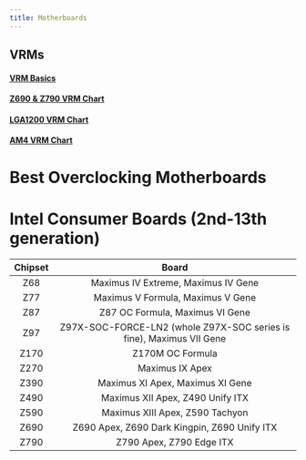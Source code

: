 ```yaml
---
title: Motherboards
---
```


## VRMs

#### [VRM Basics](https://www.tomshardware.com/reviews/vrm-voltage-regulator-module-definition,5771.html)

#### [Z690 & Z790 VRM Chart](https://docs.google.com/spreadsheets/d/1gQI4K-Wn7orr6m7tqCdy02Tbdpd4neXXRh_jXnMf2jY/edit#gid=1463929059)
#### [LGA1200 VRM Chart](https://docs.google.com/spreadsheets/d/1yPS3hj_K7EPT4RBWCyjdKNP56pnwDz-IgBc0975-FUg/edit#gid=0)
#### [AM4 VRM Chart](https://docs.google.com/spreadsheets/d/1Smj5dh97n32wJqm5dkdDcQt8ID7vH52-lKzaaXUUQx8/edit#gid=0)

# Best Overclocking Motherboards

# Intel Consumer Boards (2nd-13th generation)

| Chipset | Board                                                                |
| :-:     | :--:                                                                 |
| Z68     | Maximus IV Extreme, Maximus IV Gene                                  |
| Z77     | Maximus V Formula, Maximus V Gene                                    |
| Z87     | Z87 OC Formula, Maximus VI Gene                                      |
| Z97     | Z97X-SOC-FORCE-LN2 (whole Z97X-SOC series is fine), Maximus VII Gene |
| Z170    | Z170M OC Formula                                                     |
| Z270    | Maximus IX Apex                                                      |
| Z390    | Maximus XI Apex, Maximus XI Gene                                     |
| Z490    | Maximus XII Apex, Z490 Unify ITX                                     |
| Z590    | Maximus XIII Apex, Z590 Tachyon                                      |
| Z690    | Z690 Apex, Z690 Dark Kingpin, Z690 Unify ITX                         |
| Z790    | Z790 Apex, Z790 Edge ITX                                             |
